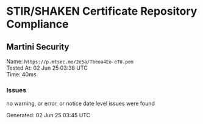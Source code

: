 # STIR/SHAKEN Certificate Repository Compliance

## Martini Security

Name: `https://p.mtsec.me/2e5a/Tbeoa4Eo-eTU.pem`\
Tested At: 02 Jun 25 03:38 UTC\
Time: 40ms

### Issues

no warning, or error, or notice date level issues were found

Generated: 02 Jun 25 03:45 UTC